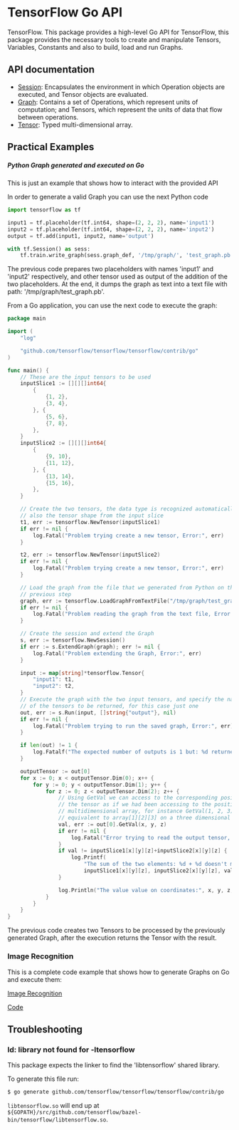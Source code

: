 # TensorFlow Go API

TensorFlow. This package provides a high-level Go API for TensorFlow, this
package provides the necessary tools to create and manipulate Tensors,
Variables, Constants and also to build, load and run Graphs.

## API documentation
* [Session](g3doc/session.md): Encapsulates the environment in which Operation
  objects are executed, and Tensor objects are evaluated.
* [Graph](g3doc/graph.md): Contains a set of Operations, which represent units
  of computation; and Tensors, which represent the units of data that flow
  between operations.
* [Tensor](g3doc/tensor.md): Typed multi-dimensional array.

## Practical Examples

##### Python Graph generated and executed on Go

This is just an example that shows how to interact with the provided API

In order to generate a valid Graph you can use the next Python code

```python
import tensorflow as tf

input1 = tf.placeholder(tf.int64, shape=(2, 2, 2), name='input1')
input2 = tf.placeholder(tf.int64, shape=(2, 2, 2), name='input2')
output = tf.add(input1, input2, name='output')

with tf.Session() as sess:
    tf.train.write_graph(sess.graph_def, '/tmp/graph/', 'test_graph.pb', as_text=True)
```

The previous code prepares two placeholders with names 'input1' and
'input2' respectively, and other tensor used as output of the addition of the
two placeholders. At the end, it dumps the graph as text into a text file with
path:
'/tmp/graph/test_graph.pb'.

From a Go application, you can use the next code to execute the graph:

```go
package main

import (
	"log"

	"github.com/tensorflow/tensorflow/tensorflow/contrib/go"
)

func main() {
	// These are the input tensors to be used
	inputSlice1 := [][][]int64{
		{
			{1, 2},
			{3, 4},
		}, {
			{5, 6},
			{7, 8},
		},
	}
	inputSlice2 := [][][]int64{
		{
			{9, 10},
			{11, 12},
		}, {
			{13, 14},
			{15, 16},
		},
	}

	// Create the two tensors, the data type is recognized automatically as
	// also the tensor shape from the input slice
	t1, err := tensorflow.NewTensor(inputSlice1)
	if err != nil {
		log.Fatal("Problem trying create a new tensor, Error:", err)
	}

	t2, err := tensorflow.NewTensor(inputSlice2)
	if err != nil {
		log.Fatal("Problem trying create a new tensor, Error:", err)
	}

	// Load the graph from the file that we generated from Python on the
	// previous step
	graph, err := tensorflow.LoadGraphFromTextFile("/tmp/graph/test_graph.pb")
	if err != nil {
		log.Fatal("Problem reading the graph from the text file, Error:", err)
	}

	// Create the session and extend the Graph
	s, err := tensorflow.NewSession()
	if err := s.ExtendGraph(graph); err != nil {
		log.Fatal("Problem extending the Graph, Error:", err)
	}

	input := map[string]*tensorflow.Tensor{
		"input1": t1,
		"input2": t2,
	}
	// Execute the graph with the two input tensors, and specify the names
	// of the tensors to be returned, for this case just one
	out, err := s.Run(input, []string{"output"}, nil)
	if err != nil {
		log.Fatal("Problem trying to run the saved graph, Error:", err)
	}

	if len(out) != 1 {
		log.Fatalf("The expected number of outputs is 1 but: %d returned", len(out))
	}

	outputTensor := out[0]
	for x := 0; x < outputTensor.Dim(0); x++ {
		for y := 0; y < outputTensor.Dim(1); y++ {
			for z := 0; z < outputTensor.Dim(2); z++ {
				// Using GetVal we can access to the corresponding positions of
				// the tensor as if we had been accessing to the positions in a
				// multidimensional array, for instance GetVal(1, 2, 3) is
				// equivalent to array[1][2][3] on a three dimensional array
				val, err := out[0].GetVal(x, y, z)
				if err != nil {
					log.Fatal("Error trying to read the output tensor, Error:", err)
				}
				if val != inputSlice1[x][y][z]+inputSlice2[x][y][z] {
					log.Printf(
						"The sum of the two elements: %d + %d doesn't match with the returned value: %d",
						inputSlice1[x][y][z], inputSlice2[x][y][z], val)
				}

				log.Println("The value value on coordinates:", x, y, z, "is:", val)
			}
		}
	}
}
```

The previous code creates two Tensors to be processed by the previously
generated Graph, after the execution returns the Tensor with the result.

### Image Recognition

This is a complete code example that shows how to generate Graphs on Go and
execute them:

[Image Recognition](https://github.com/alonsovidales/tensorflow/blob/go_bindings_tensors/tensorflow/g3doc/tutorials/image_recognition/index.md#usage-with-the-go-api)

[Code](https://github.com/alonsovidales/tensorflow/blob/go_bindings_tensors/tensorflow/examples/label_image_go/main.go)

## Troubleshooting

### ld: library not found for -ltensorflow

This package expects the linker to find the 'libtensorflow' shared library. 

To generate this file run:

```sh
$ go generate github.com/tensorflow/tensorflow/tensorflow/contrib/go
```

`libtensorflow.so` will end up at `${GOPATH}/src/github.com/tensorflow/bazel-bin/tensorflow/libtensorflow.so`.

